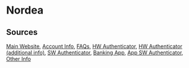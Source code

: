 # Nordea

## Sources
[Main Website](https://www.nordea.se/),	[Account Info](https://www.nordea.se/privat/produkter/mobilbank-internetbank/),	
[FAQs](https://www.nordea.se/privat/kundservice/fragor-svar-digitala-tjanster.html),	[HW Authenticator](https://www.nordea.se/Images/154-21252/quickguide-cardreader.PDF),
[HW Authenticator (additional info)](https://www.nordea.se/privat/produkter/mobilbank-internetbank/kortlasare.html#tab=Instruktioner),
[SW Authenticator](https://www.nordea.se/privat/produkter/mobilbank-internetbank/bank-id.html),	
[Banking App](https://play.google.com/store/apps/details?id=fi.nordea.mobilebank),	[App SW Authenticator](https://play.google.com/store/apps/details?id=com.bankid.bus),	
[Other Info](https://www.nordea.se/privat/kundservice/fragor-svar-overforingar.html)
